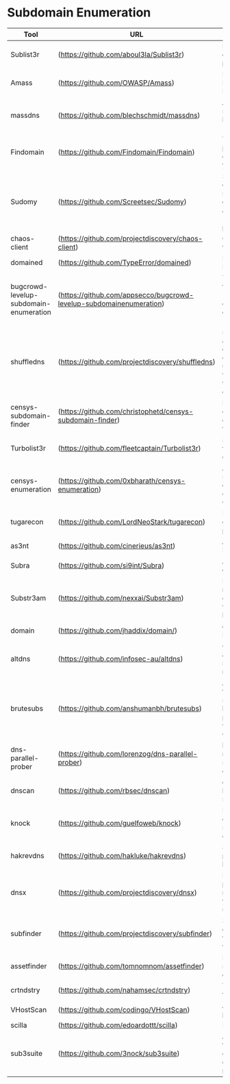 # Subdomain Enumeration


|Tool| URL| Description|
|----------|-----|-------------|
Sublist3r | (https://github.com/aboul3la/Sublist3r)|Fast subdomains enumeration tool for penetration testers
Amass | (https://github.com/OWASP/Amass)|In-depth Attack Surface Mapping and Asset Discovery
massdns | (https://github.com/blechschmidt/massdns)|A high-performance DNS stub resolver for bulk lookups and reconnaissance (subdomain enumeration)
Findomain | (https://github.com/Findomain/Findomain)|The fastest and cross-platform subdomain enumerator, do not waste your time.
Sudomy | (https://github.com/Screetsec/Sudomy)|Sudomy is a subdomain enumeration tool to collect subdomains and analyzing domains performing automated reconnaissance (recon) for bug hunting / pentesting
chaos-client | (https://github.com/projectdiscovery/chaos-client)|Go client to communicate with Chaos DNS API.
domained | (https://github.com/TypeError/domained)|Multi Tool Subdomain Enumeration
bugcrowd-levelup-subdomain-enumeration | (https://github.com/appsecco/bugcrowd-levelup-subdomainenumeration)|This repository contains all the material from the talk "Esoteric sub-domain enumeration techniques" given at Bugcrowd LevelUp 2017 virtual conference
shuffledns | (https://github.com/projectdiscovery/shuffledns)|shuffleDNS is a wrapper around massdns written in go that allows you to enumerate valid subdomains using active bruteforce as well as resolve subdomains with wildcard handling and easy  input-output…
censys-subdomain-finder | (https://github.com/christophetd/censys-subdomain-finder)|Perform subdomain enumeration using the certificate transparency logs from Censys.
Turbolist3r | (https://github.com/fleetcaptain/Turbolist3r)|Subdomain enumeration tool with analysis features for discovered domains
censys-enumeration | (https://github.com/0xbharath/censys-enumeration)|A script to extract subdomains/emails for a given domain using SSL/TLS certificate dataset on Censys
tugarecon | (https://github.com/LordNeoStark/tugarecon)|Fast subdomains enumeration tool for penetration testers.
as3nt | (https://github.com/cinerieus/as3nt)|Another Subdomain ENumeration Tool
Subra | (https://github.com/si9int/Subra)|A Web-UI for subdomain enumeration (subfinder)
Substr3am | (https://github.com/nexxai/Substr3am)|Passive reconnaissance/enumeration of interesting targets by watching for SSL certificates being issued
domain | (https://github.com/jhaddix/domain/)|enumall.py Setup script for Regon-ng
altdns | (https://github.com/infosec-au/altdns)|Generates permutations, alterations and mutations of subdomains and then resolves them
brutesubs | (https://github.com/anshumanbh/brutesubs)|An automation framework for running multiple open sourced subdomain bruteforcing tools (in parallel) using your own wordlists via  Docker Compose
dns-parallel-prober | (https://github.com/lorenzog/dns-parallel-prober)|his is a parallelised domain name prober to find as many subdomains of a given domain as fast as possible.
dnscan | (https://github.com/rbsec/dnscan)|dnscan is a python wordlist-based DNS subdomain scanner.
knock | (https://github.com/guelfoweb/knock)|Knockpy is a python tool designed to enumerate subdomains on a target domain through a wordlist.
hakrevdns | (https://github.com/hakluke/hakrevdns)|Small, fast tool for performing reverse DNS lookups en masse.
dnsx | (https://github.com/projectdiscovery/dnsx)|Dnsx is a fast and multi-purpose DNS toolkit allow to run multiple DNS queries of your choice with a list of user-supplied resolvers.
subfinder | (https://github.com/projectdiscovery/subfinder)|Subfinder is a subdomain discovery tool that discovers valid subdomains for websites.
assetfinder | (https://github.com/tomnomnom/assetfinder)|Find domains and subdomains related to a given domain
crtndstry | (https://github.com/nahamsec/crtndstry)|Yet another subdomain finder
VHostScan | (https://github.com/codingo/VHostScan)|A virtual host scanner that performs reverse lookups
scilla | (https://github.com/edoardottt/scilla)|Information Gathering tool|DNS / Subdomains / Ports / Directories enumeration
sub3suite | (https://github.com/3nock/sub3suite)|A research-grade suite of tools for subdomain enumeration, intelligence gathering and attack surface mapping.
